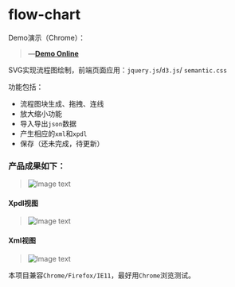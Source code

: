 # flow-chart  

Demo演示（Chrome）：  
> &mdash;[**Demo Online**](https://zhangyuanliang.github.io/flow-chart/flowchart.html)  

SVG实现流程图绘制，前端页面应用：`jquery.js`/`d3.js`/ `semantic.css`  

功能包括：  
- 流程图块生成、拖拽、连线  
- 放大缩小功能  
- 导入导出`json`数据  
- 产生相应的`xml`和`xpdl`  
- 保存（还未完成，待更新）  
### 产品成果如下：  
>![Image text](https://github.com/zhangyuanliang/flow-chart/blob/master/img/show.gif)     
#### Xpdl视图  
>![Image text](https://github.com/zhangyuanliang/flow-chart/blob/master/img/img_1.png)    
#### Xml视图
>![Image text](https://github.com/zhangyuanliang/flow-chart/blob/master/img/img_2.png) 

本项目兼容`Chrome/Firefox/IE11`，最好用`Chrome`浏览测试。
